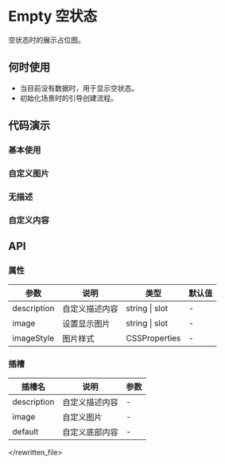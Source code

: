 # Empty 空状态

空状态时的展示占位图。

## 何时使用

- 当目前没有数据时，用于显示空状态。
- 初始化场景时的引导创建流程。

## 代码演示

### 基本使用
<demo src="../demos/empty/empty-01-base.vue"></demo>

### 自定义图片
<demo src="../demos/empty/empty-02-custom-image.vue"></demo>

### 无描述
<demo src="../demos/empty/empty-03-no-description.vue"></demo>

### 自定义内容
<demo src="../demos/empty/empty-04-custom-content.vue"></demo>

## API

### 属性

| 参数 | 说明 | 类型 | 默认值 |
| --- | --- | --- | --- |
| description | 自定义描述内容 | string \| slot | - |
| image | 设置显示图片 | string \| slot | - |
| imageStyle | 图片样式 | CSSProperties | - |

### 插槽

| 插槽名 | 说明 | 参数 |
| --- | --- | --- |
| description | 自定义描述内容 | - |
| image | 自定义图片 | - |
| default | 自定义底部内容 | - |
  </rewritten_file> 
